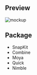 ## Preview
![mockup](https://github.com/user-attachments/assets/0c1d6146-75fd-48a0-ad9b-0009ac19588b)

## Package
- SnapKit
- Combine
- Moya
- Quick
- Nimble
